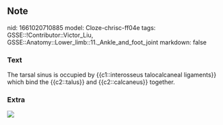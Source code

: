## Note
nid: 1661020710885
model: Cloze-chrisc-ff04e
tags: GSSE::!Contributor::Victor_Liu, GSSE::Anatomy::Lower_limb::11._Ankle_and_foot_joint
markdown: false

### Text
The tarsal sinus is occupied by {{c1::interosseus talocalcaneal ligaments}} which bind the {{c2::talus}} and {{c2::calcaneus}} together.

### Extra
<img src="paste-232eb9d2d48cb5621db35645612c17f9c0d63cf2.jpg">
